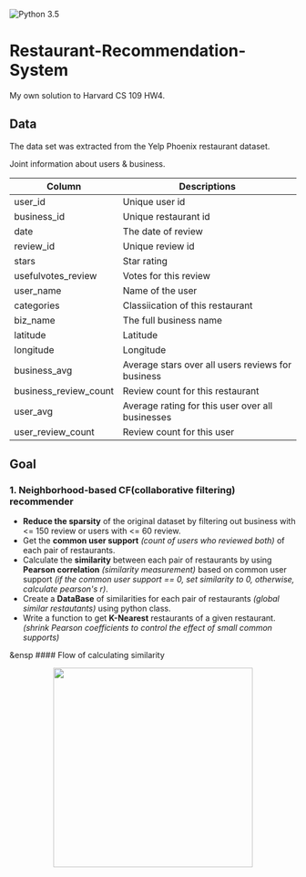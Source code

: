 ![Python 3.5](https://img.shields.io/badge/python-3.5-blue.svg)

# Restaurant-Recommendation-System
My own solution to Harvard CS 109 HW4.
<br/>
## Data
The data set was extracted from the Yelp Phoenix restaurant dataset. 

Joint information about users & business.

| Column | Descriptions |
| -------|--------------|
| user_id | Unique user id |
| business_id | Unique restaurant id |
| date | The date of review |
| review_id | Unique review id |
| stars | Star rating |
| usefulvotes_review | Votes for this review |
| user_name | Name of the user |
| categories | Classiication of this restaurant |
| biz_name | The full business name |
| latitude | Latitude |
| longitude | Longitude |
| business_avg | Average stars over all users reviews for business |
| business_review_count | Review count for this restaurant |
| user_avg | Average rating for this user over all businesses |
| user_review_count | Review count for this user |

## Goal

### 1. Neighborhood-based CF(collaborative filtering) recommender

* **Reduce the sparsity** of the original dataset by filtering out business with <= 150 review or users with <= 60 review.
* Get the **common user support** *(count of users who reviewed both)* of each pair of restaurants.
* Calculate the **similarity** between each pair of restaurants by using **Pearson correlation** *(similarity measurement)* based on common user support *(if the common user support == 0, set similarity to 0, otherwise, calculate pearson's r)*.
* Create a **DataBase** of similarities for each pair of restaurants *(global similar restautants)* using python class.
*  Write a function to get **K-Nearest** restaurants of a given restaurant. *(shrink Pearson coefficients to control the effect of small common supports)*

 &ensp #### Flow of calculating similarity
<p align="center">
  <img src="https://cloud.githubusercontent.com/assets/7127935/16394991/a6ff77c4-3c6c-11e6-9d83-d5b916c9d0b0.JPG" width="350"/>
</p>
